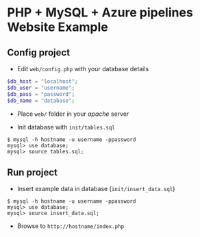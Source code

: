 
# PHP + MySQL + Azure pipelines Website Example



## Config project

* Edit `web/config.php` with your database details
```php
$db_host = "localhost";
$db_user = "username";
$db_pass = "password";
$db_name = "database";
```

* Place `web/` folder in your _apache_ server

* Init database with `init/tables.sql`
```ssh
$ mysql -h hostname -u username -ppassword
mysql> use database;
mysql> source tables.sql;
```


## Run project

* Insert example data in database (`init/insert_data.sql`)
```ssh
$ mysql -h hostname -u username -ppassword
mysql> use database;
mysql> source insert_data.sql;
```

* Browse to `http://hostname/index.php`


